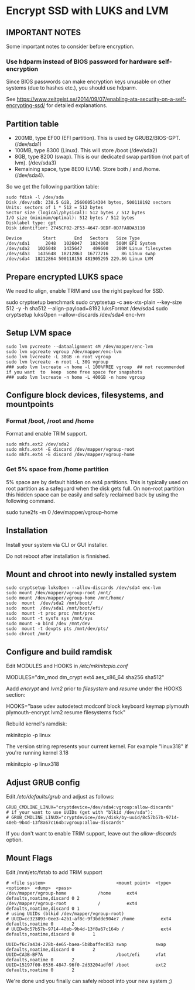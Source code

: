 # Encrypt SSD with LUKS and LVM

## IMPORTANT NOTES

Some important notes to consider before encryption.

### Use hdparm instead of BIOS password for hardware self-encryption

Since BIOS passwords can make encryption keys unusable on other systems (due to hashes etc.), you should use hdparm.

See https://www.zeitgeist.se/2014/09/07/enabling-ata-security-on-a-self-encrypting-ssd/ for detailed explanations.


##  Partition table


  * 200MB, type EF00 (EFI partition). This is used by GRUB2/BIOS-GPT. (/dev/sda1)
  * 100MB, type 8300 (Linux). This will store /boot (/dev/sda2)
  * 8GB, type 8200 (swap). This is our dedicated swap partition (not part of lvm). (/dev/sda3)
  * Remaining space, type 8E00 (LVM). Store both / and /home. (/dev/sda4).

So we get the following partition table:


```
sudo fdisk -l /dev/sda
Disk /dev/sdb: 238.5 GiB, 256060514304 bytes, 500118192 sectors
Units: sectors of 1 * 512 = 512 bytes
Sector size (logical/physical): 512 bytes / 512 bytes
I/O size (minimum/optimal): 512 bytes / 512 bytes
Disklabel type: gpt
Disk identifier: 2745CF02-2F53-4647-9EDF-0D7FA8DA3110

Device        Start       End   Sectors   Size Type
/dev/sda1      2048   1026047   1024000   500M EFI System
/dev/sda2   1026048   1435647    409600   200M Linux filesystem
/dev/sda3   1435648  18212863  16777216     8G Linux swap
/dev/sda4  18212864 500118158 481905295 229.8G Linux LVM
```


## Prepare encrypted LUKS space

We need to align, enable TRIM and use the right payload for SSD.

  sudo  cryptsetup  benchmark
  sudo cryptsetup -c aes-xts-plain --key-size 512 -y -h sha512 --align-payload=8192 luksFormat /dev/sda4
  sudo cryptsetup luksOpen --allow-discards /dev/sda4 enc-lvm

##  Setup LVM space

```
sudo lvm pvcreate --dataalignment 4M /dev/mapper/enc-lvm
sudo lvm vgcreate vgroup /dev/mapper/enc-lvm
sudo lvm lvcreate -L 30GB -n root vgroup
sudo lvm lvcreate -n root -L 30G vgroup
### sudo lvm lvcreate -n home -l 100%FREE vgroup  ## not recommended if you want  to  keep  some free space for snapshots
### sudo lvm lvcreate -n home -L 400GB -n home vgroup
```

## Configure block devices, filesystems, and mountpoints

### Format /boot, /root and /home

Format and enable TRIM support.

```
sudo mkfs.ext2 /dev/sda2
sudo mkfs.ext4 -E discard /dev/mapper/vgroup-root
sudo mkfs.ext4 -E discard /dev/mapper/vgroup-home
```

### Get 5% space from /home partition

5% space are by default hidden on ext4 partitions. This is typically used on root partition as a safeguard when the disk gets full. On non-root partition this hidden space can be easily and safely reclaimed back by using the following command.

  sudo tune2fs -m 0 /dev/mapper/vgroup-home


## Installation

Install your system via CLI or  GUI installer.

Do  not reboot after installation is finnished.

## Mount  and  chroot into newly installed  system

```
sudo cryptsetup luksOpen --allow-discards /dev/sda4 enc-lvm
sudo mount /dev/mapper/vgroup-root /mnt/
sudo mount /dev/mapper/vgroup-home /mnt/home/
sudo  mount  /dev/sda2 /mnt/boot/
sudo  mount  /dev/sda1 /mnt/boot/efi/
sudo  mount -t proc proc /mnt/proc
sudo  mount -t sysfs sys /mnt/sys
sudo mount -o bind /dev /mnt/dev
sudo  mount -t devpts pts /mnt/dev/pts/
sudo chroot /mnt/
```

## Configure and build ramdisk

Edit MODULES and HOOKS in _/etc/mkinitcpio.conf_

  MODULES="dm_mod dm_crypt ext4 aes_x86_64 sha256 sha512"

Aadd _encrypt_ and _lvm2_ prior to _filesystem_ and _resume_ under the HOOKS section:

  HOOKS="base udev autodetect modconf block keyboard keymap plymouth plymouth-encrypt lvm2 resume filesystems fsck"

Rebuild kernel's ramdisk:

   mkinitcpio -p linux<version>
   
The version string represents your current kernel. For example "linux318" if you're running kernel 3.18

   mkinitcpio -p linux318

## Adjust GRUB config

Edit _/etc/defaults/grub_ and adjust as follows:

```
GRUB_CMDLINE_LINUX="cryptdevice=/dev/sda4:vgroup:allow-discards"
# if your want to use UUIDs (get with "blkid /dev/sda"):
# GRUB_CMDLINE_LINUX="cryptdevice=/dev/disk/by-uuid/8c57b57b-9714-40eb-9b4d-13f8a67c164b:vgroup:allow-discards"
```

If you don't want to enable TRIM support, leave out the _allow-discards_ option.

## Mount Flags

Edit /mnt/etc/fstab to add TRIM support

```
# <file system>                           <mount point>  <type>  <options>  <dump>  <pass>
/dev/mapper/vgroup-home            /home      ext4    defaults,noatime,discard 0 2
/dev/mapper/vgroup-root            /          ext4    defaults,noatime,discard 0 1
# using UUIDs (blkid /dev/mapper/vgroup-root)
# UUID=cc323893-0ee3-42b1-af8c-9f3bdde904e7 /home          ext4    defaults,noatime 0       2
# UUID=8c57b57b-9714-40eb-9b4d-13f8a67c164b /              ext4    defaults,noatime,discard 0       1

UUID=f6c7a434-278b-4e65-baea-5b8baffec853 swap           swap    defaults,noatime,discard 0       2
UUID=CA3B-BF7A                            /boot/efi      vfat    defaults,noatime 0       2
UUID=15197f00-0536-4847-96f0-2d33204adf0f /boot          ext2    defaults,noatime 0       2
```

We're done und you finally can safely reboot into your new system ;)

